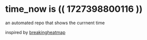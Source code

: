 # time_now is (( 1727398800116 ))

an automated repo that shows the currnent time

inspired by [breakingheatmap](https://github.com/breakingheatmap/breakingheatmap)